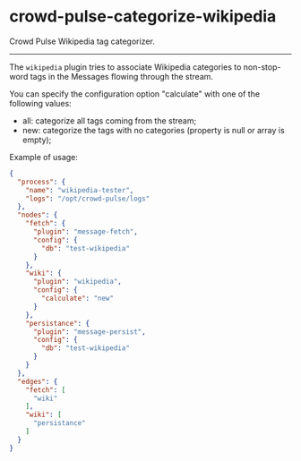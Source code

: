 crowd-pulse-categorize-wikipedia
================================

Crowd Pulse Wikipedia tag categorizer.

----------------------

The `wikipedia` plugin tries to associate Wikipedia categories to non-stop-word tags 
in the Messages flowing through the stream.

You can specify the configuration option "calculate" with one of the following values:
- all: categorize all tags coming from the stream;
- new: categorize the tags with no categories (property is null or array is empty);

Example of usage:
```json
{
  "process": {
    "name": "wikipedia-tester",
    "logs": "/opt/crowd-pulse/logs"
  },
  "nodes": {
    "fetch": {
      "plugin": "message-fetch",
      "config": {
        "db": "test-wikipedia"
      }
    },
    "wiki": {
      "plugin": "wikipedia",
      "config": {
        "calculate": "new"
      }
    },
    "persistance": {
      "plugin": "message-persist",
      "config": {
        "db": "test-wikipedia"
      }
    }
  },
  "edges": {
    "fetch": [
      "wiki"
    ],
    "wiki": [
      "persistance"
    ]
  }
}
```